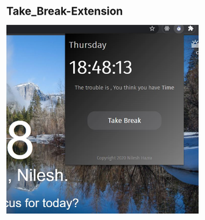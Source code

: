 # Take_Break-Extension
![Image of Extension](https://raw.githubusercontent.com/nileshhazra/Take_Break-Extension/master/image.JPG)

